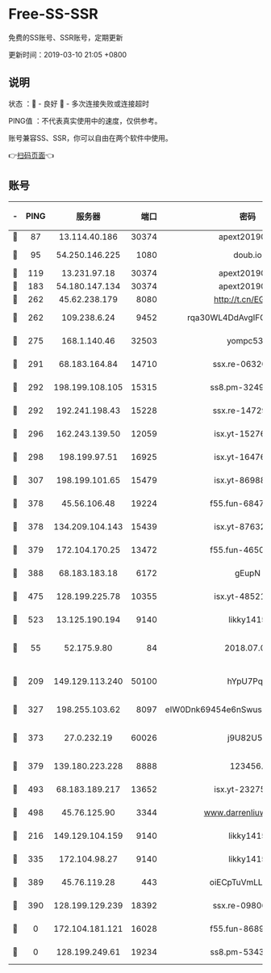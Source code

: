 # Free-SS-SSR

免费的SS账号、SSR账号，定期更新

更新时间：2019-03-10 21:05 +0800

## 说明

状态     ：🙂 - 良好 🙁 - 多次连接失败或连接超时

PING值   ：不代表真实使用中的速度，仅供参考。

账号兼容SS、SSR，你可以自由在两个软件中使用。

👉[扫码页面](https://liesauer.github.io/Free-SS-SSR/)👈

## 账号

|-|PING|服务器|端口|密码|加密方式|区域|
|:----:|:----:|:-----:|-----:|:----:|:----:|:----:|
|🙂|87|13.114.40.186|30374|apext2019006|chacha20|JP|
|🙂|95|54.250.146.225|1080|doub.io|aes-256-cfb|JP|
|🙂|119|13.231.97.18|30374|apext2019006|chacha20|JP|
|🙂|183|54.180.147.134|30374|apext2019006|chacha20|KR|
|🙂|262|45.62.238.179|8080|http://t.cn/EGJIyrl|rc4-md5|CA|
|🙂|262|109.238.6.24|9452|rqa30WL4DdAvgIFG6Fs3znzTa|aes-256-cfb|FR|
|🙂|275|168.1.140.46|32503|yompc535|aes-256-cfb|AU|
|🙂|291|68.183.164.84|14710|ssx.re-06320738|aes-256-cfb|US|
|🙂|292|198.199.108.105|15315|ss8.pm-32497481|aes-256-cfb|US|
|🙂|292|192.241.198.43|15228|ssx.re-14729949|aes-256-cfb|US|
|🙂|296|162.243.139.50|12059|isx.yt-15276356|aes-256-cfb|US|
|🙂|298|198.199.97.51|16925|isx.yt-16476270|aes-256-cfb|US|
|🙂|307|198.199.101.65|15479|isx.yt-86988379|aes-256-cfb|US|
|🙂|378|45.56.106.48|19224|f55.fun-68474983|aes-256-cfb|US|
|🙂|378|134.209.104.143|15439|isx.yt-87632266|aes-256-cfb|SG|
|🙂|379|172.104.170.25|13472|f55.fun-46502353|aes-256-cfb|SG|
|🙂|388|68.183.183.18|6172|gEupN|aes-256-cfb|SG|
|🙂|475|128.199.225.78|10355|isx.yt-48521973|aes-256-cfb|SG|
|🙂|523|13.125.190.194|9140|likky1415|aes-256-cfb|KR|
|🙂|55|52.175.9.80|84|2018.07.07|chacha20-ietf-poly1305|HK|
|🙂|209|149.129.113.240|50100|hYpU7PqP|chacha20-ietf-poly1305|CN|
|🙂|327|198.255.103.62|8097|eIW0Dnk69454e6nSwuspv9DmS201tQ0D|aes-256-cfb|US|
|🙂|373|27.0.232.19|60026|j9U82U53|xchacha20-ietf-poly1305|HK|
|🙂|379|139.180.223.228|8888|123456..|aes-256-cfb|JP|
|🙂|493|68.183.189.217|13652|isx.yt-23275887|aes-256-cfb|SG|
|🙂|498|45.76.125.90|3344|www.darrenliuwei.com|aes-256-cfb|AU|
|🙁|216|149.129.104.159|9140|likky1415|aes-256-cfb|HK|
|🙁|335|172.104.98.27|9140|likky1415|aes-256-cfb|JP|
|🙁|389|45.76.119.28|443|oiECpTuVmLLxk4Ts|aes-256-cfb|AU|
|🙁|390|128.199.129.239|18392|ssx.re-09806935|aes-256-cfb|SG|
|🙁|0|172.104.181.121|16028|f55.fun-86890630|aes-256-cfb|SG|
|🙁|0|128.199.249.61|19234|ss8.pm-53433179|aes-256-cfb|SG|
